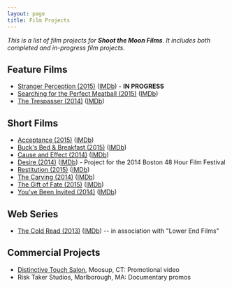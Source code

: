 ```yaml
---
layout: page
title: Film Projects
---
```


*This is a list of film projects for **Shoot the Moon Films**. It includes
both completed and in-progress film projects.*

## Feature Films

 * [Stranger Perception (2015)](#) ([IMDb](http://www.imdb.com/title/tt4371684/)) - **IN PROGRESS**
 * [Searching for the Perfect Meatball (2015)](/projects/2015-searching-for-the-perfect-meatball.html) ([IMDb](http://www.imdb.com/title/tt3797406/))
 * [The Trespasser (2014)](/projects/2014-the-trespasser.html) ([IMDb](http://www.imdb.com/title/tt3065296/))

## Short Films

 * [Acceptance (2015)](/projects/2015-acceptance.html) ([IMDb](http://www.imdb.com/title/tt4681400/))
 * [Buck's Bed & Breakfast (2015)](/projects/2015-bucks-bed-breakfast.html) ([IMDb](http://www.imdb.com/title/tt4874830/))
 * [Cause and Effect (2014)](/projects/2014-cause-and-effect.html) ([IMDb](http://www.imdb.com/title/tt3385284/))
 * [Desire (2014)](/projects/2014-desire.html) ([IMDb](http://www.imdb.com/title/tt3713362/)) - Project for the 2014 Boston 48 Hour Film Festival
 * [Restitution (2015)](/projects/2015-restitution.html) ([IMDb](http://www.imdb.com/title/tt5160544/))
 * [The Carving (2014)](/projects/2014-the-carving.html) ([IMDb](http://www.imdb.com/title/tt4131910/))
 * [The Gift of Fate (2015)](/projects/2015-the-gift-of-fate.html) ([IMDb](http://www.imdb.com/title/tt4694700/))
 * [You've Been Invited (2014)](/projects/2014-youve-been-invited.html) ([IMDb](http://www.imdb.com/title/tt2966834/))

## Web Series

 * [The Cold Read (2013)](/projects/2013-the-cold-read.html) ([IMDb](http://www.imdb.com/title/tt2773070/)) -- in association with "Lower End Films"

## Commercial Projects

 * [Distinctive Touch Salon](http://www.distinctivetouchsalon.com/), Moosup, CT: Promotional video
 * Risk Taker Studios, Marlborough, MA: Documentary promos
